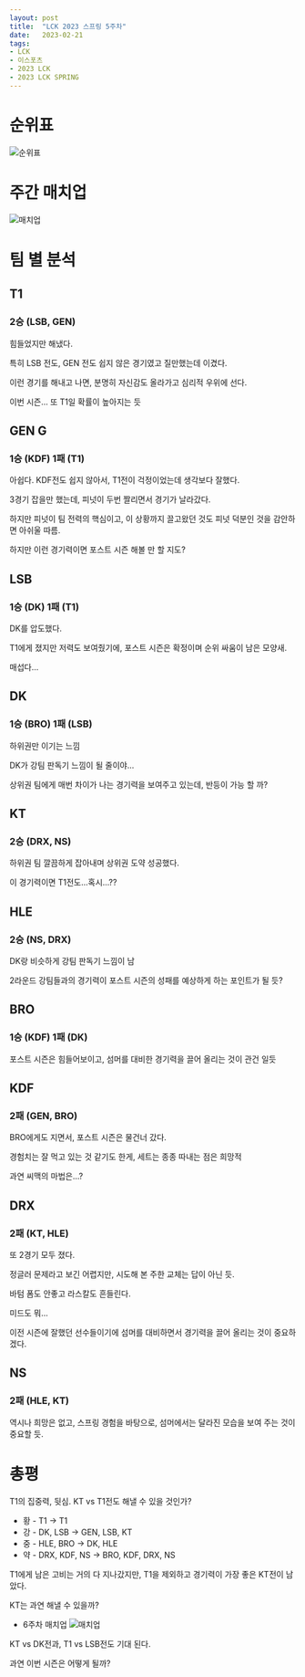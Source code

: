 ```yaml
---
layout: post
title:  "LCK 2023 스프링 5주차"
date:   2023-02-21
tags:
- LCK
- 이스포츠
- 2023 LCK
- 2023 LCK SPRING
---
```


# 순위표

![순위표](../img/2023/lck/spring_week5.jpg)

# 주간 매치업

![매치업](../img/2023/lck/spring_week5_matchup.png)

# 팀 별 분석

## T1

### 2승 (LSB, GEN)

힘들었지만 해냈다.

특히 LSB 전도, GEN 전도 쉽지 않은 경기였고 질만했는데 이겼다.

이런 경기를 해내고 나면, 분명히 자신감도 올라가고 심리적 우위에 선다.

이번 시즌... 또 T1일 확률이 높아지는 듯

## GEN G

### 1승 (KDF) 1패 (T1)

아쉽다. KDF전도 쉽지 않아서, T1전이 걱정이었는데 생각보다 잘했다.

3경기 잡을만 했는데, 피넛이 두번 짤리면서 경기가 날라갔다.

하지만 피넛이 팀 전력의 핵심이고, 이 상황까지 끌고왔던 것도 피넛 덕분인 것을 감안하면 아쉬울 따름.

하지만 이런 경기력이면 포스트 시즌 해볼 만 할 지도?

## LSB

### 1승 (DK) 1패 (T1)

DK를 압도했다.

T1에게 졌지만 저력도 보여줬기에, 포스트 시즌은 확정이며 순위 싸움이 남은 모양새.

매섭다...


## DK

### 1승 (BRO) 1패 (LSB)

하위권만 이기는 느낌

DK가 강팀 판독기 느낌이 될 줄이야...

상위권 팀에게 매번 차이가 나는 경기력을 보여주고 있는데, 반등이 가능 할 까?

## KT

### 2승 (DRX, NS)

하위권 팀 깔끔하게 잡아내며 상위권 도약 성공했다.

이 경기력이면 T1전도...혹시...??

## HLE

### 2승 (NS, DRX)

DK랑 비슷하게 강팀 판독기 느낌이 남

2라운드 강팀들과의 경기력이 포스트 시즌의 성패를 예상하게 하는 포인트가 될 듯?

## BRO

### 1승 (KDF) 1패 (DK)

포스트 시즌은 힘들어보이고, 섬머를 대비한 경기력을 끌어 올리는 것이 관건 일듯

## KDF

### 2패 (GEN, BRO)

BRO에게도 지면서, 포스트 시즌은 물건너 갔다.

경험치는 잘 먹고 있는 것 같기도 한게, 세트는 종종 따내는 점은 희망적

과연 씨맥의 마법은...?

## DRX

### 2패 (KT, HLE)

또 2경기 모두 졌다.

정글러 문제라고 보긴 어렵지만, 시도해 본 주한 교체는 답이 아닌 듯.

바텀 폼도 안좋고 라스칼도 흔들린다.

미드도 뭐...

이전 시즌에 잘했던 선수들이기에 섬머를 대비하면서 경기력을 끌어 올리는 것이 중요하겠다.

## NS

### 2패 (HLE, KT)

역시나 희망은 없고, 스프링 경험을 바탕으로, 섬머에서는 달라진 모습을 보여 주는 것이 중요할 듯.

# 총평

T1의 집중력, 뒷심.
KT vs T1전도 해낼 수 있을 것인가?

* 황 - T1 -> T1
* 강 - DK, LSB -> GEN, LSB, KT
* 중 - HLE, BRO -> DK, HLE
* 약 - DRX, KDF, NS -> BRO, KDF, DRX, NS

T1에게 남은 고비는 거의 다 지나갔지만, T1을 제외하고 경기력이 가장 좋은 KT전이 남았다.

KT는 과연 해낼 수 있을까?

* 6주차 매치업
    ![매치업](../img/2023/lck/spring_week6_matchup.png)

KT vs DK전과, T1 vs LSB전도 기대 된다.

과연 이번 시즌은 어떻게 될까?
